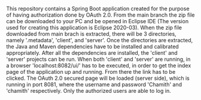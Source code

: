 This repository contains a Spring Boot application created for the purpose of having authorization done by OAuth 2.0.
From the main branch the zip file can be downloaded to your PC and be opened in Eclipse IDE (The version used for creating this application is Eclipse 2020-03).
When the zip file downloaded from main brach is extracted, there will be 3 directories, namely '.metadata', 'client', and 'server'.
Once the directories are extracted, the Java and Maven dependencies have to be installed and calibrated appropriately.
After all the dependencies are installed, the 'client' and 'server' projects can be run.
When both 'client' and 'server' are running, in a browser 'localhost:8082/ui/' has to be executed, in order to get the index page of the application up and running.
From there the link has to be clicked.
The OAuth 2.0 secured page will be loaded (server side), which is running in port 8081, where the username and password 'Chamith' and 'chamith' respectively.
Only the authorized users are able to log in.
